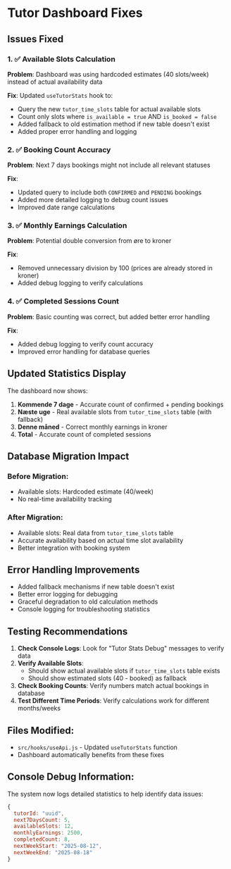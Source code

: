 # Tutor Dashboard Fixes

## Issues Fixed

### 1. ✅ Available Slots Calculation
**Problem**: Dashboard was using hardcoded estimates (40 slots/week) instead of actual availability data

**Fix**: Updated `useTutorStats` hook to:
- Query the new `tutor_time_slots` table for actual available slots
- Count only slots where `is_available = true` AND `is_booked = false`
- Added fallback to old estimation method if new table doesn't exist
- Added proper error handling and logging

### 2. ✅ Booking Count Accuracy  
**Problem**: Next 7 days bookings might not include all relevant statuses

**Fix**: 
- Updated query to include both `CONFIRMED` and `PENDING` bookings
- Added more detailed logging to debug count issues
- Improved date range calculations

### 3. ✅ Monthly Earnings Calculation
**Problem**: Potential double conversion from øre to kroner

**Fix**:
- Removed unnecessary division by 100 (prices are already stored in kroner)
- Added debug logging to verify calculations

### 4. ✅ Completed Sessions Count
**Problem**: Basic counting was correct, but added better error handling

**Fix**:
- Added debug logging to verify count accuracy
- Improved error handling for database queries

## Updated Statistics Display

The dashboard now shows:

1. **Kommende 7 dage** - Accurate count of confirmed + pending bookings
2. **Næste uge** - Real available slots from `tutor_time_slots` table (with fallback)
3. **Denne måned** - Correct monthly earnings in kroner
4. **Total** - Accurate count of completed sessions

## Database Migration Impact

### Before Migration:
- Available slots: Hardcoded estimate (40/week)
- No real-time availability tracking

### After Migration:
- Available slots: Real data from `tutor_time_slots` table
- Accurate availability based on actual time slot availability
- Better integration with booking system

## Error Handling Improvements

- Added fallback mechanisms if new table doesn't exist
- Better error logging for debugging
- Graceful degradation to old calculation methods
- Console logging for troubleshooting statistics

## Testing Recommendations

1. **Check Console Logs**: Look for "Tutor Stats Debug" messages to verify data
2. **Verify Available Slots**: 
   - Should show actual available slots if `tutor_time_slots` table exists
   - Should show estimated slots (40 - booked) as fallback
3. **Check Booking Counts**: Verify numbers match actual bookings in database
4. **Test Different Time Periods**: Verify calculations work for different months/weeks

## Files Modified:
- `src/hooks/useApi.js` - Updated `useTutorStats` function
- Dashboard automatically benefits from these fixes

## Console Debug Information:
The system now logs detailed statistics to help identify data issues:
```javascript
{
  tutorId: "uuid",
  next7DaysCount: 5,
  availableSlots: 12,
  monthlyEarnings: 2500,
  completedCount: 8,
  nextWeekStart: "2025-08-12",
  nextWeekEnd: "2025-08-18"
}
```